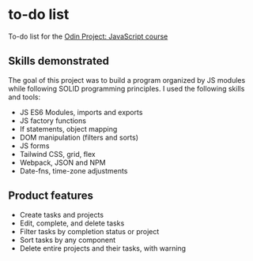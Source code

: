 # to-do list

To-do list for the <a href="https://www.theodinproject.com/lessons/node-path-javascript-todo-list">Odin Project: JavaScript course</a>

## Skills demonstrated

The goal of this project was to build a program organized by JS modules while following SOLID programming principles. I used the following skills and tools:

- JS ES6 Modules, imports and exports
- JS factory functions
- If statements, object mapping
- DOM manipulation (filters and sorts)
- JS forms
- Tailwind CSS, grid, flex
- Webpack, JSON and NPM
- Date-fns, time-zone adjustments

## Product features

- Create tasks and projects
- Edit, complete, and delete tasks
- Filter tasks by completion status or project
- Sort tasks by any component
- Delete entire projects and their tasks, with warning